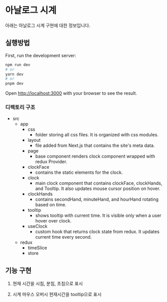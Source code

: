 # 아날로그 시계

아래는 아날로그 시계 구현에 대한 정보입니다.

## 실행방법

First, run the development server:

```bash
npm run dev
# or
yarn dev
# or
pnpm dev
```

Open [http://localhost:3000](http://localhost:3000) with your browser to see the result.

### 디렉토리 구조

- src
  - app
    - css
      - folder storing all css files. It is organized with css modules.
    - layout
      - file added from Next.js that contains the site's meta data.
    - page
      - base component renders clock component wrapped with redux Provider.
    - clockFace
      - contains the static elements for the clock.
    - clock
      - main clock component that contains clockFace, clockHands, and Tooltip. It also updates mouse cursor position on hover.
    - clockHands
      - contains secondHand, minuteHand, and hourHand rotating based on time.
    - tooltip
      - shows tooltip with current time. It is visible only when a user hover over clock.
    - useClock
      - custom hook that returns clock state from redux. It updates current time every second.
  - redux
    - timeSlice
    - store

## 기능 구현

1. 현재 시간을 시침, 분침, 초침으로 표시

2. 시계 마우스 오버시 현재시간을 tooltip으로 표시
